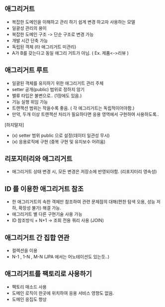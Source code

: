 ## 애그리거트
- 복잡한 도메인을 이해하고 관리 하기 쉽게 변경 하고자 사용하는 모델 
- 일괄성 관리의 용이 
- 복잡한 도메인 구조 -> 단순 구조로 변경 가능 
- 개발 시간 단축 가능 
- 독립된 객체 (타 애그리거트 미관리) 
- A가 B를 갖는다고 동일 애그리 거트가 아님. ( Ex. 제품<->리뷰 )
  
## 애그리거트 루트 
- 일괄된 객체를 유지하기 위한 애그리거트 관리 주체 
- setter 공개(public) 범위로 정하지 않기 
- 밸류 타입은 불변으로.. (1장에도 있음.)
- 기능 실행 위임 가능
- 트랜잭션 범위는 작을수록 좋음. ( 각 에그리거트는 독립적이어야함.)
- 만약, 두개 이상 트랜잭션 처리가 필요하다면 응용 영역에서 구현하여 사용하도록..

[하지말자]
- (x) setter 범위 public 으로 설정(데이터 일관성 무시) 
- (x) 응용로직에 구현 (중복 구현 및 유지보수 어려움)

## 리포지터리와 애그리거트
- 애그리거트 상태 변경 시, 모든 변경은 저장소에 반영되야함. (리포지터리 영속성)

## ID 를 이용한 애그리거트 참조
- 한 애그리거트의 속한 객체만 참조하여 관련 문제점의 대해(편한 탐색 오용, 성능 저하, 확장성 불가) 해결 가능.
- 애그리거트 별 다른 구현기술 사용 가능
- ID 참조방식 + N+1 -> 조회 전용 쿼리 사용 (JOIN) 

## 애그리거트 간 집합 연관 
- 컬렉션을 이용 
- N-1 , 1-N , M-N (JPA 에서는 어노테이션도 있는듯..)

## 애그리거트를 팩토리로 사용하기
- 팩토리 매소드 사용 
- 도메인 로직이 한곳에 위치하여 응용 서비스 영향도 없음. 
- 도메인 응집도 향상 
